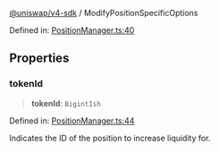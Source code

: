 [@uniswap/v4-sdk](../overview.md) / ModifyPositionSpecificOptions

Defined in: [PositionManager.ts:40](https://github.com/Uniswap/sdks/blob/9cf6edb2df79338ae58f7ea7ca979c35a8a9bd56/sdks/v4-sdk/src/PositionManager.ts#L40)

## Properties

### tokenId

> **tokenId**: `BigintIsh`

Defined in: [PositionManager.ts:44](https://github.com/Uniswap/sdks/blob/9cf6edb2df79338ae58f7ea7ca979c35a8a9bd56/sdks/v4-sdk/src/PositionManager.ts#L44)

Indicates the ID of the position to increase liquidity for.
